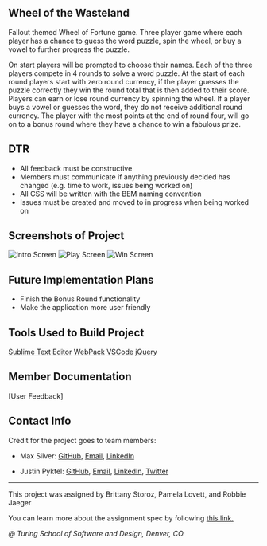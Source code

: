 ## Wheel of the Wasteland
Fallout themed Wheel of Fortune game. Three player game where each player has a chance to guess the word puzzle, spin the wheel, or buy a vowel to further progress the puzzle.

On start players will be prompted to choose their names. Each of the three players compete in 4 rounds to solve a word puzzle. At the start of each round players start with zero round currency, if the player guesses the puzzle correctly they win the round total that is then added to their score. Players can earn or lose round currency by spinning the wheel. If a player buys a vowel or guesses the word, they do not receive additional round currency. The player with the most points at the end of round four, will go on to a bonus round where they have a chance to win a fabulous prize.

## DTR
- All feedback must be constructive
- Members must communicate if anything previously decided has changed (e.g. time to work, issues being worked on)
- All CSS will be written with the BEM naming convention
- Issues must be created and moved to in progress when being worked on

## Screenshots of Project
![Intro Screen](https://github.com/MaxBSilver/wheel-of-the-wasteland/blob/master/src/images/Screen%20Shot%202019-03-28%20at%207.07.07%20AM.png?raw=true)
![Play Screen](https://github.com/MaxBSilver/wheel-of-the-wasteland/blob/master/src/images/Screen%20Shot%202019-03-28%20at%207.07.17%20AM.png?raw=true)
![Win Screen](https://github.com/MaxBSilver/wheel-of-the-wasteland/blob/master/src/images/Screen%20Shot%202019-03-28%20at%207.08.40%20AM.png?raw=true)
 

## Future Implementation Plans
- Finish the Bonus Round functionality
- Make the application more user friendly


## Tools Used to Build Project
[Sublime Text Editor](https://www.sublimetext.com/)
[WebPack](https://webpack.js.org/)
[VSCode](https://code.visualstudio.com/)
[jQuery](https://jquery.com/)

## Member Documentation

[User Feedback]

## Contact Info
Credit for the project goes to team members:
- Max Silver: [GitHub](https://github.com/Maxbsilver),
              [Email](mailto:MaxBSilver@Gmail.com),
              [LinkedIn](https://www.linkedin.com/in/maxbsilverl/)
              
- Justin Pyktel: [GitHub](https://github.com/SiimonStark), 
                [Email](mailto:SiimonStark@gmail.com),
                [LinkedIn](https://www.linkedin.com/in/justinpyktel/),
                [Twitter](https://twitter.com/SiimonStark)

---
This project was assigned by Brittany Storoz, Pamela Lovett, and Robbie Jaeger 

You can learn more about the assignment spec by following [this link.](http://frontend.turing.io/projects/module-2/game-time.html)

*@ Turing School of Software and Design, Denver, CO.*
